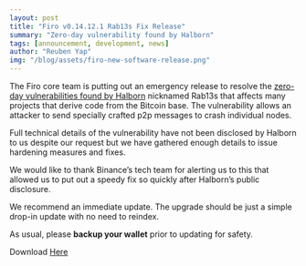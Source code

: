 ```yaml
---
layout: post
title: "Firo v0.14.12.1 Rab13s Fix Release"
summary: "Zero-day vulnerability found by Halborn"
tags: [announcement, development, news]
author: "Reuben Yap"
img: "/blog/assets/firo-new-software-release.png"
---
```

The Firo core team is putting out an emergency release to resolve the [zero-day vulnerabilities found by Halborn](https://www.halborn.com/blog/post/halborn-discovers-zero-day-impacting-dogecoin-and-280-networks) nicknamed Rab13s that affects many projects that derive code from the Bitcoin base. The vulnerability allows an attacker to send specially crafted p2p messages to crash individual nodes.

Full technical details of the vulnerability have not been disclosed by Halborn to us despite our request but we have gathered enough details to issue hardening measures and fixes.

We would like to thank Binance’s tech team for alerting us to this that allowed us to put out a speedy fix so quickly after Halborn’s public disclosure.

We recommend an immediate update. The upgrade should be just a simple drop-in update with no need to reindex.

As usual, please **backup your wallet** prior to updating for safety.

Download [Here](https://github.com/firoorg/firo/releases/tag/v0.14.12.1)
